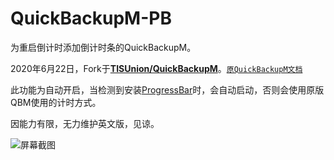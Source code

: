 # QuickBackupM-PB

为重启倒计时添加倒计时条的QuickBackupM。

2020年6月22日，Fork于[**TISUnion/QuickBackupM**](https://github.com/TISUnion/QuickBackupM)。[`原QuickBackupM文档`](https://github.com/Preliterate/QuickBackupM-PB/blob/master/QuickBackupM_README.md)

此功能为自动开启，当检测到安装[ProgressBar](https://github.com/Preliterate/ProgressBar)时，会自动启动，否则会使用原版QBM使用的计时方式。

因能力有限，无力维护英文版，见谅。

![屏幕截图](https://raw.githubusercontent.com/Preliterate/QuickBackupM-PB/master/Screen_shot.png)
